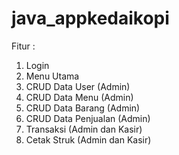 # java_appkedaikopi
Fitur :
1. Login
2. Menu Utama
3. CRUD Data User (Admin)
4. CRUD Data Menu (Admin)
5. CRUD Data Barang (Admin)
6. CRUD Data Penjualan (Admin)
7. Transaksi (Admin dan Kasir)
8. Cetak Struk (Admin dan Kasir)
